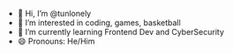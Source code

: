 - 👋 Hi, I’m @tunlonely
- 👀 I’m interested in coding, games, basketball
- 🌱 I’m currently learning Frontend Dev and CyberSecurity
- 😄 Pronouns: He/Him

